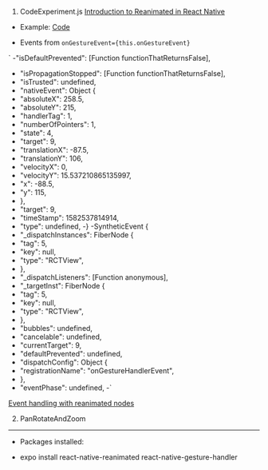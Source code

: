 

1. CodeExperiment.js
[Introduction to Reanimated in React Native
](https://www.youtube.com/watch?v=KnQ6xcVgJec&t=7s)

* Example: [Code](https://github.com/software-mansion/react-native-reanimated/blob/master/Example/code/index.js)

* Events from `onGestureEvent={this.onGestureEvent}`

`
-"isDefaultPrevented": [Function functionThatReturnsFalse],
-  "isPropagationStopped": [Function functionThatReturnsFalse],
-  "isTrusted": undefined,
-  "nativeEvent": Object {
-    "absoluteX": 258.5,
-    "absoluteY": 215,
-    "handlerTag": 1,
-    "numberOfPointers": 1,
-    "state": 4,
-    "target": 9,
-    "translationX": -87.5,
-    "translationY": 106,
-    "velocityX": 0,
-    "velocityY": 15.537210865135997,
-    "x": -88.5,
-    "y": 115,
-  },
-  "target": 9,
-  "timeStamp": 1582537814914,
-  "type": undefined,
-}
-SyntheticEvent {
-  "_dispatchInstances": FiberNode {
-    "tag": 5,
-    "key": null,
-    "type": "RCTView",
-  },
-  "_dispatchListeners": [Function anonymous],
-  "_targetInst": FiberNode {
-    "tag": 5,
-    "key": null,
-    "type": "RCTView",
-  },
-  "bubbles": undefined,
-  "cancelable": undefined,
-  "currentTarget": 9,
-  "defaultPrevented": undefined,
-  "dispatchConfig": Object {
-    "registrationName": "onGestureHandlerEvent",
-  },
-  "eventPhase": undefined,
-`

[Event handling with reanimated nodes](https://github.com/software-mansion/react-native-reanimated/blob/master/docs/pages/10.event.md)


2. PanRotateAndZoom


--------------------
* Packages installed:
- expo install react-native-reanimated react-native-gesture-handler